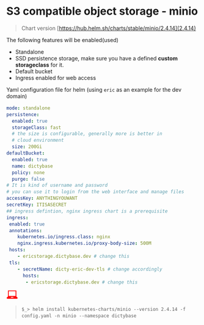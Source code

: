 # S3 compatible object storage - minio 
> Chart version [https://hub.helm.sh/charts/stable/minio/2.4.14](2.4.14)

The following features will be enabled(used)
+ Standalone
+ SSD persistence storage, make sure you have a defined __custom storageclass__ for it.
+ Default bucket
+ Ingress enabled for web access

Yaml configuration file for helm (using `eric` as an example for the dev domain)
```yaml
mode: standalone
persistence:
  enabled: true
  storageClass: fast
  # the size is configurable, generally more is better in
  # cloud environment
  size: 200Gi 
defaultBucket:
  enabled: true
  name: dictybase
  policy: none
  purge: false
# It is kind of username and password
# you can use it to login from the web interface and manage files
accessKey: ANYTHINGYOUWANT
secretKey: ITISASECRET
## ingress defintion, nginx ingress chart is a prerequisite
ingress:
 enabled: true
 annotations:
    kubernetes.io/ingress.class: nginx
    nginx.ingress.kubernetes.io/proxy-body-size: 500M 
 hosts:
    - ericstorage.dictybase.dev # change this
 tls:
    - secretName: dicty-eric-dev-tls # change accordingly
      hosts:
       - ericstorage.dictybase.dev # change this

```

![](userinput.png)
> `$_> helm install kubernetes-charts/minio --version 2.4.14 -f config.yaml -n minio --namespace dictybase`
